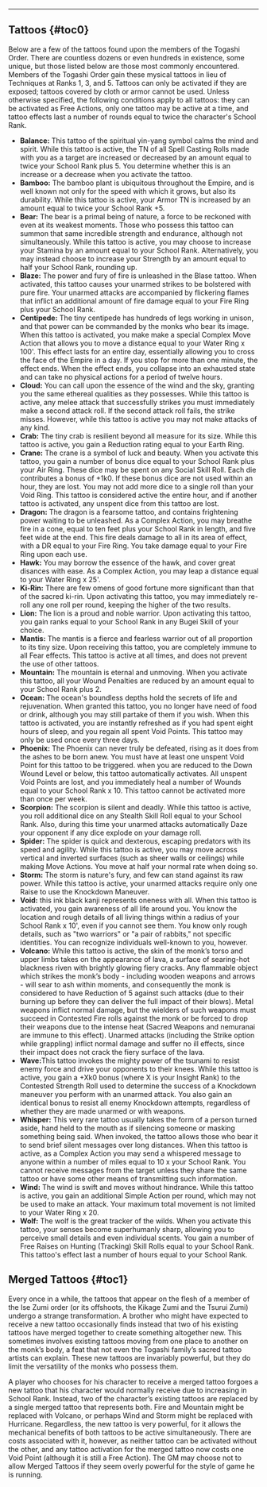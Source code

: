 ---
## <span>Tattoos</span> {#toc0}

Below are a few of the tattoos found upon the members of the Togashi Order. There are countless dozens or even hundreds in existence, some unique, but those listed below are those most commonly encountered. Members of the Togashi Order gain these mysical tattoos in lieu of Techniques at Ranks 1, 3, and 5. Tattoos can only be activated if they are exposed; tattoos covered by cloth or armor cannot be used. Unless otherwise specified, the following conditions apply to all tattoos: they can be activated as Free Actions, only one tattoo may be active at a time, and tattoo effects last a number of rounds equal to twice the character's School Rank.

- <strong>Balance:</strong> This tattoo of the spiritual yin-yang symbol calms the mind and spirit. While this tattoo is active, the TN of all Spell Casting Rolls made with you as a target are increased or decreased by an amount equal to twice your School Rank plus 5. You determine whether this is an increase or a decrease when you activate the tattoo.
- <strong>Bamboo:</strong> The bamboo plant is ubiquitous throughout the Empire, and is well known not only for the speed with which it grows, but also its durability. While this tattoo is active, your Armor TN is increased by an amount equal to twice your School Rank +5.
- <strong>Bear:</strong> The bear is a primal being of nature, a force to be reckoned with even at its weakest moments. Those who possess this tattoo can summon that same incredible strength and endurance, although not simultaneously. While this tattoo is active, you may choose to increase your Stamina by an amount equal to your School Rank. Alternatively, you may instead choose to increase your Strength by an amount equal to half your School Rank, rounding up.
- <strong>Blaze:</strong> The power and fury of fire is unleashed in the Blase tattoo. When activated, this tattoo causes your unarmed strikes to be bolstered with pure fire. Your unarmed attacks are accompanied by flickering flames that inflict an additional amount of fire damage equal to your Fire Ring plus your School Rank.
- <strong>Centipede:</strong> The tiny centipede has hundreds of legs working in unison, and that power can be commanded by the monks who bear its image. When this tattoo is activated, you make make a special Complex Move Action that allows you to move a distance equal to your Water Ring x 100'. This effect lasts for an entire day, essentially allowing you to cross the face of the Empire in a day. If you stop for more than one minute, the effect ends. When the effect ends, you collapse into an exhausted state and can take no physical actions for a period of twelve hours.
- <strong>Cloud:</strong> You can call upon the essence of the wind and the sky, granting you the same ethereal qualities as they possesses. While this tattoo is active, any melee attack that successfully strikes you must immediately make a second attack roll. If the second attack roll fails, the strike misses. However, while this tattoo is active you may not make attacks of any kind.
- <strong>Crab:</strong> The tiny crab is resilient beyond all measure for its size. While this tattoo is active, you gain a Reduction rating equal to your Earth Ring.
- <strong>Crane:</strong> The crane is a symbol of luck and beauty. When you activate this tattoo, you gain a number of bonus dice equal to your School Rank plus your Air Ring. These dice may be spent on any Social Skill Roll. Each die contributes a bonus of +1k0. If these bonus dice are not used within an hour, they are lost. You may not add more dice to a single roll than your Void Ring. This tattoo is considered active the entire hour, and if another tattoo is activated, any unspent dice from this tattoo are lost.
- <strong>Dragon:</strong> The dragon is a fearsome tattoo, and contains frightening power waiting to be unleashed. As a Complex Action, you may breathe fire in a cone, equal to ten feet plus your School Rank in length, and five feet wide at the end. This fire deals damage to all in its area of effect, with a DR equal to your Fire Ring. You take damage equal to your Fire Ring upon each use.
- <strong>Hawk:</strong> You may borrow the essence of the hawk, and cover great disances with ease. As a Complex Action, you may leap a distance equal to your Water Ring x 25'.
- <strong>Ki-Rin:</strong> There are few omens of good fortune more significant than that of the sacred ki-rin. Upon activating this tattoo, you may immediately re-roll any one roll per round, keeping the higher of the two results.
- <strong>Lion:</strong> The lion is a proud and noble warrior. Upon activating this tattoo, you gain ranks equal to your School Rank in any Bugei Skill of your choice.
- <strong>Mantis:</strong> The mantis is a fierce and fearless warrior out of all proportion to its tiny size. Upon receiving this tattoo, you are completely immune to all Fear effects. This tattoo is active at all times, and does not prevent the use of other tattoos.
- <strong>Mountain:</strong> The mountain is eternal and unmoving. When you activate this tattoo, all your Wound Penalties are reduced by an amount equal to your School Rank plus 2.
- <strong>Ocean:</strong> The ocean's boundless depths hold the secrets of life and rejuvenation. When granted this tattoo, you no longer have need of food or drink, although you may still partake of them if you wish. When this tattoo is activated, you are instantly refreshed as if you had spent eight hours of sleep, and you regain all spent Void Points. This tattoo may only be used once every three days.
- <strong>Phoenix:</strong> The Phoenix can never truly be defeated, rising as it does from the ashes to be born anew. You must have at least one unspent Void Point for this tattoo to be triggered. when you are reduced to the Down Wound Level or below, this tattoo automatically activates. All unspent Void Points are lost, and you immediately heal a number of Wounds equal to your School Rank x 10. This tattoo cannot be activated more than once per week.
- <strong>Scorpion:</strong> The scorpion is silent and deadly. While this tattoo is active, you roll additional dice on any Stealth Skill Roll equal to your School Rank. Also, during this time your unarmed attacks automatically Daze your opponent if any dice explode on your damage roll.
- <strong>Spider:</strong> The spider is quick and dexterous, escaping predators with its speed and agility. While this tattoo is active, you may move across vertical and inverted surfaces (such as sheer walls or ceilings) while making Move Actions. You move at half your normal rate when doing so.
- <strong>Storm:</strong> The storm is nature's fury, and few can stand against its raw power. While this tattoo is active, your unarmed attacks require only one Raise to use the Knockdown Maneuver.
- <strong>Void:</strong> this ink black kanji represents oneness with all. When this tattoo is activated, you gain awareness of all life around you. You know the location and rough details of all living things within a radius of your School Rank x 10', even if you cannot see them. You know only rough details, such as &quot;two warriors&quot; or &quot;a pair of rabbits,&quot; not specific identities. You can recognize individuals well-known to you, however.
- <strong>Volcano:</strong> While this tattoo is active, the skin of the monk’s torso and upper limbs takes on the appearance of lava, a surface of searing-hot blackness riven with brightly glowing fiery cracks. Any flammable object which strikes the monk’s body - including wooden weapons and arrows - will sear to ash within moments, and consequently the monk is considered to have Reduction of 5 against such attacks (due to their burning up before they can deliver the full impact of their blows). Metal weapons inflict normal damage, but the wielders of such weapons must succeed in Contested Fire rolls against the monk or be forced to drop their weapons due to the intense heat (Sacred Weapons and nemuranai are immune to this effect). Unarmed attacks (including the Strike option while grappling) inflict normal damage and suffer no ill effects, since their impact does not crack the fiery surface of the lava.
- <strong>Wave:</strong>This tattoo invokes the mighty power of the tsunami to resist enemy force and drive your opponents to their knees. While this tattoo is active, you gain a +Xk0 bonus (where X is your Insight Rank) to the Contested Strength Roll used to determine the success of a Knockdown maneuver you perform with an unarmed attack. You also gain an identical bonus to resist all enemy Knockdown attempts, regardless of whether they are made unarmed or with weapons.
- <strong>Whisper:</strong> This very rare tattoo usually takes the form of a person turned aside, hand held to the mouth as if silencing someone or masking something being said. When invoked, the tattoo allows those who bear it to send brief silent messages over long distances. When this tattoo is active, as a Complex Action you may send a whispered message to anyone within a number of miles equal to 10 x your School Rank. You cannot receive messages from the target unless they share the same tattoo or have some other means of transmitting such information.
- <strong>Wind:</strong> The wind is swift and moves without hindrance. While this tattoo is active, you gain an additional Simple Action per round, which may not be used to make an attack. Your maximum total movement is not limited to your Water Ring x 20.
- <strong>Wolf:</strong> The wolf is the great tracker of the wilds. When you activate this tattoo, your senses become superhumanly sharp, allowing you to perceive small details and even individual scents. You gain a number of Free Raises on Hunting (Tracking) Skill Rolls equal to your School Rank. This tattoo's effect last a number of hours equal to your School Rank.

## <span>Merged Tattoos</span> {#toc1}

Every once in a while, the tattoos that appear on the flesh of a member of the Ise Zumi order (or its offshoots, the Kikage Zumi and the Tsurui Zumi) undergo a strange transformation. A brother who might have expected to receive a new tattoo occasionally finds instead that two of his existing tattoos have merged together to create something altogether new. This sometimes involves existing tattoos moving from one place to another on the monk’s body, a feat that not even the Togashi family’s sacred tattoo artists can explain. These new tattoos are invariably powerful, but they do limit the versatility of the monks who possess them.

A player who chooses for his character to receive a merged tattoo forgoes a new tattoo that his character would normally receive due to increasing in School Rank. Instead, two of the character’s existing tattoos are replaced by a single merged tattoo that represents both. Fire and Mountain might be replaced with Volcano, or perhaps Wind and Storm might be replaced with Hurricane. Regardless, the new tattoo is very powerful, for it allows the mechanical benefits of both tattoos to be active simultaneously. There are costs associated with it, however, as neither tattoo can be activated without the other, and any tattoo activation for the merged tattoo now costs one Void Point (although it is still a Free Action). The GM may choose not to allow Merged Tattoos if they seem overly powerful for the style of game he is running.

